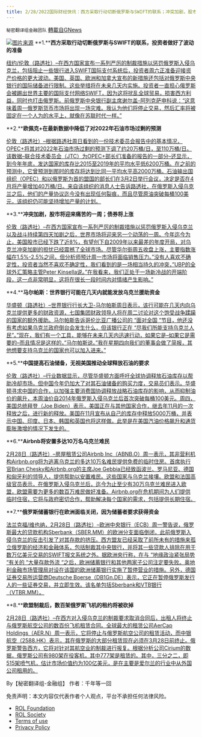```yaml
---
title: 2/28/2022国际财经快讯：西方采取行动切断俄罗斯与SWIFT的联系；冲突加剧，股市将迎来痛苦的一周
---
```

`秘密翻译组金融团队` [轉載自GNews](https://gnews.org/zh-hans/2081117/)

![](https://assets.gnews.org/wp-content/uploads/2022/02/图片1-142.png)[图片来源](https://dzm0ugdauank9.cloudfront.net)
**1.****西方采取行动切断俄罗斯与SWIFT的联系，投资者做好了波动的准备**

[纽约/伦敦（路透社）–在西方国家宣布一系列严厉的制裁措施以惩罚俄罗斯入侵乌克兰，包括阻止一些银行进入SWIFT国际支付系统后，投资者周六正准备迎接资产价格的更大波动。美国、英国、欧洲和加拿大宣布的新措施还包括对俄罗斯中央银行的国际储备进行限制。这些举措将在未来几天内实施。投资者一直担心俄罗斯会被踢出世界主要的国际支付网络SWIFT，因为这将扰乱全球贸易，损害西方利益，同时也打击俄罗斯。前俄罗斯中央银行副主席谢尔盖-阿列克萨申科说：“这意味着周一俄罗斯货币市场将出现一场灾难。我认为他们将停止交易，然后汇率将被固定在一个人为的水平上，就像在苏联时代一样。”](https://www.oann.com/investors-brace-for-volatility-as-west-moves-to-cut-russia-off-from-swift/)

**2.****欧佩克+在最新数据中降低了对2022年石油市场过剩的预测**

[伦敦（路透社）–根据路透社周日看到的一份技术委员会报告中的基本情况，OPEC+将其对2022年石油市场过剩的预测下调了约20万桶/日，至110万桶/日。该数据–联合技术委员会（JTC）为OPEC+部长们准备的报告的一部分–还显示，到今年年底，发达国家的库存比2015至2019年的平均水平低6200万桶。在之前的预测中，它曾预测到那时的库存将达到比同一平均水平高2000万桶。石油输出国组织（OPEC）和以俄罗斯为首的盟国的部长们在3月2日举行会议，决定是否在4月将产量增加40万桶/日。来自该组织的消息人士告诉路透社，在俄罗斯入侵乌克兰之后，他们的产量协议迄今没有出现任何裂痕，而且尽管原油突破每桶100美元，该组织仍可能坚持增加产量的计划。](https://www.oann.com/opec-trims-forecast-for-2022-oil-market-surplus-in-latest-data/)

**3.****冲突加剧，股市将迎来痛苦的一周；债券将上涨**

[伦敦（路透社）–在西方国家宣布一系列严厉的制裁措施以惩罚俄罗斯入侵乌克兰以及战斗持续第四天加剧之后，世界市场将迎来另一个动荡的一周。今年迄今为止，美国股市已经下跌了近8%，有望创下自2009年以来最差的年度开局，对乌克兰冲突加剧的担忧已经震撼了全球市场。尽管华尔街周五收盘上涨，主要指数涨幅在1.5%-2.5%之间，但分析师预计周一市场将面临销售压力。”没有人喜欢不确定性，投资者当然不喜欢不确定性，我们看到的是一场相当持久的冲突，”UBP的全球外汇策略主管Peter Kinsella说。”在我看来，我们正处于一场新冷战的开端阶段，这一点非常明显，这将在很长一段时间内对情绪产生影响。”](https://www.oann.com/stocks-set-for-a-painful-week-as-conflict-intensifies-bonds-to-gain/)

**4.****马尔帕斯：世界银行可能在几天内就能发放乌克兰援助资金**

[华盛顿（路透社）–世界银行行长大卫-马尔帕斯周日表示，该行可能在几天内向乌克兰提供更多的财政资源，七国集团财政领导人将在周二讨论对这个饱受战争蹂躏的国家的额外援助。马尔帕斯告诉哥伦比亚广播公司的 “面对全国 “节目，他还没有考虑如果乌克兰政府倒台会发生什么，但该银行正在 “尽我们所能支持乌克兰人民”。”现在，我们有一个工具，能够在未来几天内迅速行动，如果它是–如果它是需要的–而且情况是这样的，”马尔帕斯说。”我在星期四向我们的董事会做了简报，其他想要支持乌克兰的国家也可以加入进来。”](https://www.oann.com/world-bank-may-be-able-to-disburse-ukraine-aid-funds-in-days-malpass/)

**5.****中国提高石油储备，无视美国推动全球释放石油的要求**

[伦敦（路透社）–行业数据显示，尽管华盛顿方面呼吁全球协调释放石油库存以帮助冷却市场，但中国今年仍加大了对其石油储备的购买力度，交易员们表示。华盛顿寻求中国的合作，以加强主要消费国协调释放战略石油库存的影响，从而抑制油价的飙升，本周油价自2014年俄罗斯入侵乌克兰后首次突破每桶100美元。周四，美国总统拜登（Joe Biden）表示，美国正在与其他国家合作，继去年11月的一次释放之后，进行新的释放。美国在11月宣布从自己的库存中释放5000万桶，并表示中国、印度、日本、韩国和英国也将这样做。此举是在美国汽油价格飙升和通货膨胀激增的情况下发生的。](https://www.oann.com/exclusive-china-boosts-oil-reserves-ignoring-u-s-push-for-global-release/)

**6.****Airbnb将安置多达10万名乌克兰难民**

[2月28日（路透社）–房屋租赁公司Airbnb Inc（ABNB.O）周一表示，其非营利机构Airbnb.org将为逃离乌克兰的多达10万名难民提供免费的临时住房。首席执行官Brian Chesky和Airbnb.org的主席Joe Gebbia已经致函波兰、罗马尼亚、德国和匈牙利的领导人，提供帮助以安置难民。这些国家与乌克兰接壤。欧盟和法国高级官员表示，在俄罗斯入侵乌克兰后，迄今为止至少有30万乌克兰难民进入欧盟，欧盟需要为更多的数百万难民做好准备。Airbnb.org在危机期间为人们提供临时住宿，它将与政府密切合作，帮助解决每个国家的需求，包括提供长期住宿。](https://www.reuters.com/world/airbnb-house-up-100000-ukrainian-refugees-2022-02-28/)

**7.****俄罗斯储蓄银行在欧洲面临关闭，因为储蓄者要求获得资金**

[法兰克福/维也纳，2月28日（路透社）–欧洲中央银行（ECB）周一警告说，俄罗斯最大的贷款机构Sberbank（SBER.MM）的欧洲分支面临倒闭，此前俄罗斯入侵乌克兰的反击引发了对其存款的挤压。西方盟友已经采取了前所未有的措施来孤立俄罗斯的经济和金融体系，包括制裁其中央银行，并将其一些贷款人排除在用于数万亿美元交易的SWIFT报文系统之外。据欧洲央行称，在与 “地缘政治紧张局势 “有关的 “大量存款外流 “之后，欧洲储蓄银行和其他两家子公司注定要失败。奥地利金融市场管理局对设在该国的欧洲储蓄银行实施了暂停营业的措施。另外，德国证券交易所运营商Deutsche Boerse（DB1Gn.DE）表示，它正在暂停俄罗斯发行人的一些证券交易，并立即生效。该名单包括Sberbank和VTB银行（VTBR.MM）。](https://www.reuters.com/markets/europe/european-banks-set-open-lower-after-raft-fresh-sanctions-2022-02-28/)

**8.****欧盟制裁后，数百架俄罗斯飞机的租约将被砍掉**

[2月28日（路透社）–在西方对入侵乌克兰的制裁要求取消合同后，出租人将终止与俄罗斯航空公司的数百份飞机租赁合同。全球最大的租赁公司AerCap Holdings（AER.N）周一表示，它将停止与俄罗斯航空公司的租赁活动，而中银航空（2588.HK）表示，其在俄罗斯的大部分租赁现在必须在3月28日前终止。俄罗斯警告西方，它将对针对其航空业的制裁进行报复。根据分析公司Cirium的数据，俄罗斯公司有980架在役客机，其中777架是租赁的。其中，三分之二，即515架喷气机，估计市场价值约为100亿美元，是在主要是爱尔兰的行业中从外国公司租用的。](https://www.reuters.com/business/aerospace-defense/hundreds-russia-plane-leases-be-axed-after-eu-sanctions-2022-02-28/)

By【秘密翻译组-金融组】
作者：千年等一回

 

免责声明：本文内容仅代表作者个人观点，平台不承担任何法律风险。

- [ROL Foundation](https://rolfoundation.org/)
- [ROL Society](https://rolsociety.org/)
- [Terms of use](https://gnews.org/terms-of-use-3/)
- [Privacy Policy](https://gnews.org/privacy-policy/)
